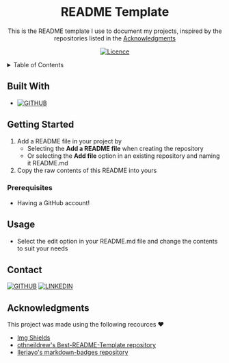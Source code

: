 <!-- SUMMARY -->
<div align="center">

# README Template

This is the README template I use to document my projects, inspired by the repositories listed in the [Acknowledgments](#acknowledgments)

[![Licence][license-shield]](./LICENSE)

</div>

<!-- CONTENTS -->
<details> <summary> Table of Contents </summary>

- [Built With](#built-with)
- [Getting Started](#getting-started)
   - [Prerequisites](#prerequisites)
- [Usage](#usage)
- [Contact](#contact)
- [Acknowledgments](#acknowledgments)

</details>

<!-- BUILT WITH -->
## Built With

- [![GITHUB][github-shield]][github-url]

<!-- GETTING STARTED -->
## Getting Started

1. Add a README file in your project by
   - Selecting the **Add a README file** when creating the repository
   - Or selecting the **Add file** option in an existing repository and naming it README.md
2. Copy the raw contents of this README into yours

### Prerequisites

- Having a GitHub account!

<!-- USAGE -->
## Usage

- Select the edit option in your README.md file and change the contents to suit your needs

<!-- CONTACT -->
## Contact
[![GITHUB][personal-shield]][personal-url] [![LINKEDIN][linkedin-shield]][linkedin-url]

<!-- ACKNOWLEDGMENTS -->
## Acknowledgments

This project was made using the following recources :heart:

- [Img Shields](https://shields.io)
- [othneildrew's Best-README-Template repository](https://github.com/othneildrew/Best-README-Template)
- [Ileriayo's markdown-badges repository](https://github.com/Ileriayo/markdown-badges)

<!-- MARKDOWN LINKS AND IMAGES -->
<!-- BUILT WITH -->
[github-shield]: https://img.shields.io/badge/github-%23121011.svg?style=for-the-badge&logo=github&logoColor=white
[github-url]: https://github.com
<!-- LICENSE -->
[license-shield]: https://img.shields.io/github/license/Ileriayo/markdown-badges?style=for-the-badge
<!-- MY GITHUB -->
[personal-shield]: https://img.shields.io/badge/FACUNDO-MU%C3%91OZ-yellowgreen?style=for-the-badge
[personal-url]: https://github.com/facundoMunoz
<!-- MY LINKEDIN -->
[linkedin-shield]: https://img.shields.io/badge/linkedin-%230077B5.svg?style=for-the-badge&logo=linkedin&logoColor=white
[linkedin-url]: https://www.linkedin.com/in/facundomunoz001/
